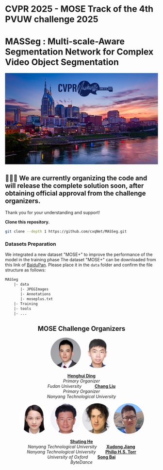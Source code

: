# CVPR 2025 - MOSE Track of the 4th PVUW challenge 2025

# MASSeg : Multi-scale-Aware Segmentation Network for Complex Video Object Segmentation


<p align="middle">
    <img src="fig/CVPRpic.jpeg" style="width:800px; height:300px;">
</p>

## 🚧🚧🚧 We are currently organizing the code and will release the complete solution soon, after obtaining official approval from the challenge organizers. 

Thank you for your understanding and support!

**Clone this repository.**

   ```bash
   git clone --depth 1 https://github.com/cxqNet/MASSeg.git
   ```

### Datasets Preparation
We integrated a new dataset "MOSE+" to improve the performance of the model in the training phase
The dataset "MOSE+" can be downloaded from this link of [BaiduPan]( https://pan.baidu.com/s/1pVRdRqkbX5gKf83YwnVc8Q?pwd=wc7n). Please place it in the `data` folder and confirm the file structure as follows:
```
MASSeg
    |- data
       |- JPEGImages
       |- Annotations
       |- moseplus.txt
    |- Training
    |- tools
    |- ...
```


<h2 align="center">MOSE Challenge Organizers</h2>

<p align="center">
  <img src="fig/HenghuiDing.jpg" width="100" style="border-radius: 50%;">
  <img src="fig/LiuChang.jpg" width="100" style="border-radius: 50%;">
</p>
<p align="center">
  <a href="https://henghuiding.github.io/"><b>Henghui Ding</b></a><br>
  <i>Primary Organizer<br>Fudan University</i>
  &nbsp;&nbsp;&nbsp;&nbsp;&nbsp;&nbsp;&nbsp;&nbsp;&nbsp;
  <a href="https://example.com/chang_liu"><b>Chang Liu</b></a><br>
  <i>Primary Organizer<br>Nanyang Technological University</i>
</p>

<p align="center">
  <img src="fig/ShutingHe.jpg" width="100" style="border-radius: 50%;">
  <img src="fig/JiangXudong.jpg" width="100" style="border-radius: 50%;">
  <img src="fig/PhilipTorr.jpg" width="100" style="border-radius: 50%;">
  <img src="fig/SongBai.jpg" width="100" style="border-radius: 50%;">
</p>
<p align="center">
  <a href="https://example.com/shuting_he"><b>Shuting He</b></a><br>
  <i>Nanyang Technological University</i>
  &nbsp;&nbsp;&nbsp;&nbsp;&nbsp;&nbsp;
  <a href="https://example.com/xudong_jiang"><b>Xudong Jiang</b></a><br>
  <i>Nanyang Technological University</i>
  &nbsp;&nbsp;&nbsp;&nbsp;&nbsp;&nbsp;
  <a href="https://example.com/philip_torr"><b>Philip H.S. Torr</b></a><br>
  <i>University of Oxford</i>
  &nbsp;&nbsp;&nbsp;&nbsp;&nbsp;&nbsp;
  <a href="https://example.com/song_bai"><b>Song Bai</b></a><br>
  <i>ByteDance</i>
</p>
